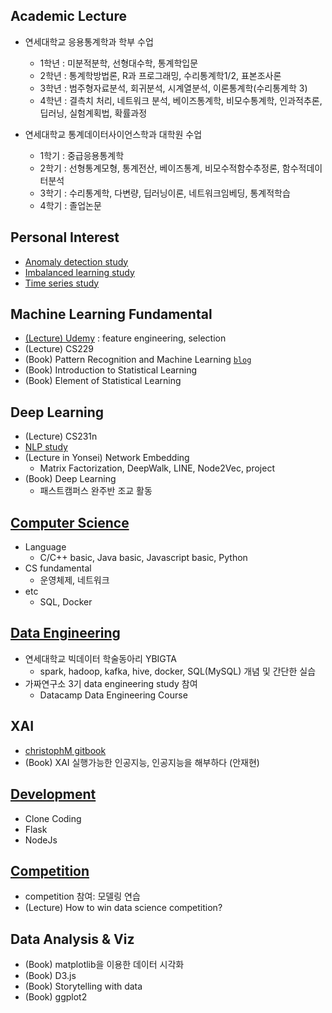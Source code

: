 ## Academic Lecture
- 연세대학교 응용통계학과 학부 수업
  - 1학년 : 미분적분학, 선형대수학, 통계학입문
  - 2학년 : 통계학방법론, R과 프로그래밍, 수리통계학1/2, 표본조사론
  - 3학년 : 범주형자료분석, 회귀분석, 시계열분석, 이론통계학(수리통계학 3)
  - 4학년 : 결측치 처리, 네트워크 분석, 베이즈통계학, 비모수통계학, 인과적추론, 딥러닝, 실험계획법, 확률과정

- 연세대학교 통계데이터사이언스학과 대학원 수업
  - 1학기 : 중급응용통계학
  - 2학기 : 선형통계모형, 통계전산, 베이즈통계, 비모수적함수추정론, 함수적데이터분석
  - 3학기 : 수리통계학, 다변량, 딥러닝이론, 네트워크임베딩, 통계적학습
  - 4학기 : 졸업논문

## Personal Interest
- [Anomaly detection study](https://github.com/minsoo9506/anomaly-detection-study)
- [Imbalanced learning study](https://github.com/minsoo9506/imbalanced-learning-study)
- [Time series study](https://github.com/minsoo9506/time-series-study)

## Machine Learning Fundamental
- [(Lecture) Udemy](https://github.com/minsoo9506/udemy_FE_FS) : feature engineering, selection
- (Lecture) CS229
- (Book) Pattern Recognition and Machine Learning [`blog`](https://minsoo9506.github.io/contact/)
- (Book) Introduction to Statistical Learning
- (Book) Element of Statistical Learning

## Deep Learning
- (Lecture) CS231n
- [NLP study](https://github.com/minsoo9506/NLP-study)
- (Lecture in Yonsei) Network Embedding
  - Matrix Factorization, DeepWalk, LINE, Node2Vec, project
- (Book) Deep Learning
  - 패스트캠퍼스 완주반 조교 활동

## [Computer Science](https://github.com/minsoo9506/computer-science-study)
- Language
  - C/C++ basic, Java basic, Javascript basic, Python
- CS fundamental
  - 운영체제, 네트워크
- etc
  - SQL, Docker

## [Data Engineering](https://github.com/minsoo9506/data-engineering-study)
  - 연세대학교 빅데이터 학술동아리 YBIGTA
    - spark, hadoop, kafka, hive, docker, SQL(MySQL) 개념 및 간단한 실습
  - 가짜연구소 3기 data engineering study 참여
    - Datacamp Data Engineering Course

## XAI
  - [christophM gitbook](https://github.com/christophM/interpretable-ml-book)
  - (Book) XAI 실행가능한 인공지능, 인공지능을 해부하다 (안재현)

## [Development](https://github.com/minsoo9506/web-dev-study)
  - Clone Coding
  - Flask
  - NodeJs
  
## [Competition](https://github.com/minsoo9506/CompetitionStudy)
- competition 참여: 모델링 연습
- (Lecture) How to win data science competition? 

## Data Analysis & Viz
- (Book) matplotlib을 이용한 데이터 시각화
- (Book) D3.js
- (Book) Storytelling with data
- (Book) ggplot2